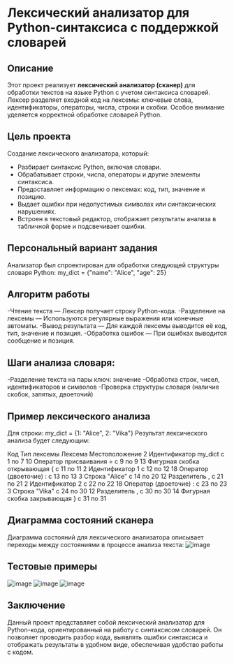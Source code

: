 # Лексический анализатор для Python-синтаксиса с поддержкой словарей

## Описание

Этот проект реализует **лексический анализатор (сканер)** для обработки текстов на языке Python с учетом синтаксиса словарей. Лексер разделяет входной код на лексемы: ключевые слова, идентификаторы, операторы, числа, строки и скобки. Особое внимание уделяется корректной обработке словарей Python.

## Цель проекта

Создание лексического анализатора, который:

- Разбирает синтаксис Python, включая словари.
- Обрабатывает строки, числа, операторы и другие элементы синтаксиса.
- Предоставляет информацию о лексемах: код, тип, значение и позицию.
- Выдает ошибки при недопустимых символах или синтаксических нарушениях.
- Встроен в текстовый редактор, отображает результаты анализа в табличной форме и подсвечивает ошибки.

## Персональный вариант задания

Анализатор был спроектирован для обработки следующей структуры словаря Python:
my_dict = {"name": "Alice", "age": 25}

## Алгоритм работы
-Чтение текста — Лексер получает строку Python-кода.
-Разделение на лексемы — Используются регулярные выражения или конечные автоматы.
-Вывод результата — Для каждой лексемы выводится её код, тип, значение и позиция.
-Обработка ошибок — При ошибках выводится сообщение и позиция.

## Шаги анализа словаря:
-Разделение текста на пары ключ: значение
-Обработка строк, чисел, идентификаторов и символов
-Проверка структуры словаря (наличие скобок, запятых, двоеточий)

## Пример лексического анализа
Для строки:
my_dict = {1: "Alice", 2: "Vika"}
Результат лексического анализа будет следующим:

Код	Тип лексемы	Лексема	Местоположение
2	Идентификатор	my_dict	с 1 по 7
10	Оператор присваивания	=	с 9 по 9
13	Фигурная скобка открывающая	{	с 11 по 11
2	Идентификатор	1	с 12 по 12
18	Оператор (двоеточие)	:	с 13 по 13
3	Строка	"Alice"	с 14 по 20
12	Разделитель	,	с 21 по 21
2	Идентификатор	2	с 22 по 22
18	Оператор (двоеточие)	:	с 23 по 23
3	Строка	"Vika"	с 24 по 30
12	Разделитель	,	с 30 по 30
14	Фигурная скобка закрывающая	}	с 31 по 31
## Диаграмма состояний сканера
Диаграмма состояний для лексического анализатора описывает переходы между состояниями в процессе анализа текста:
![image](https://github.com/user-attachments/assets/1b76c07c-3a78-42a6-b496-62e3e28f1321)

## Тестовые примеры
![image](https://github.com/user-attachments/assets/98135c61-cb4f-45d5-88db-4dfb14e99a6f)
![image](https://github.com/user-attachments/assets/f94b8698-c505-49f1-88d8-14a27c05076a)
![image](https://github.com/user-attachments/assets/b08ba2fa-710d-44a0-8ace-2ca2d28ec43f)



## Заключение
Данный проект представляет собой лексический анализатор для Python-кода, ориентированный на работу с синтаксисом словарей. Он позволяет проводить разбор кода, выявлять ошибки синтаксиса и отображать результаты в удобном виде, обеспечивая удобство работы с кодом.
